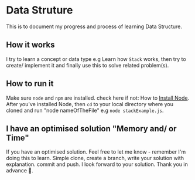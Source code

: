 # Data Struture

This is to document my progress and process of learning Data Structure.

## How it works

I try to learn a concept or data type e.g Learn how `Stack` works, then try to create/ implement it and finally use this to solve related problem(s).

## How to run it

Make sure `node` and `npm` are installed. check here if not: How to [Install Node](https://nodejs.org/en/download/).
After you've installed Node, then `cd` to your local directory where you cloned and run "node nameOfTheFile" e.g `node stackExample.js`.

## I have an optimised solution "Memory and/ or Time"

If you have an optimised solution. Feel free to let me know - remember I'm doing this to learn. Simple clone, create a branch, write your solution with explanation. commit and push. I look forward to your solution. Thank you in advance 🙏.
